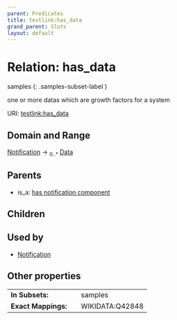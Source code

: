```yaml
---
parent: Predicates
title: testlink:has_data
grand_parent: Slots
layout: default
---
```


# Relation: has_data

samples
{: .samples-subset-label }


one or more datas which are growth factors for a system

URI: [testlink:has_data](https://w3id.org/testlink/vocab/has_data)

## Domain and Range

[Notification](Notification.md) ->  <sub>0..*</sub> [Data](Data.md)

## Parents

 *  is_a: [has notification component](has_notification_component.md)

## Children


## Used by

 * [Notification](Notification.md)

## Other properties

|  |  |  |
| --- | --- | --- |
| **In Subsets:** | | samples |
| **Exact Mappings:** | | WIKIDATA:Q42848 |

